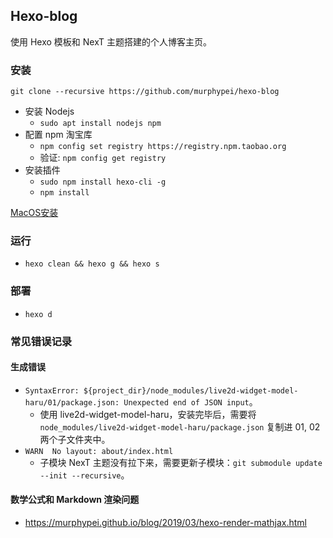 ## Hexo-blog

使用 Hexo 模板和 NexT 主题搭建的个人博客主页。

### 安装

`git clone --recursive https://github.com/murphypei/hexo-blog` 

* 安装 Nodejs
    * `sudo apt install nodejs npm`
* 配置 npm 淘宝库
    * `npm config set registry https://registry.npm.taobao.org`
    * 验证: `npm config get registry`
* 安装插件
    * `sudo npm install hexo-cli -g`
    * `npm install`

[MacOS安装](https://medium.com/@chri100pher/start-blog-with-hexo-beff1399ec74)

### 运行

* `hexo clean && hexo g && hexo s`

### 部署

* `hexo d`

### 常见错误记录

#### 生成错误

* `SyntaxError: ${project_dir}/node_modules/live2d-widget-model-haru/01/package.json: Unexpected end of JSON input`。
    * 使用 live2d-widget-model-haru，安装完毕后，需要将 `node_modules/live2d-widget-model-haru/package.json` 复制进 01, 02 两个子文件夹中。
* `WARN  No layout: about/index.html`
    * 子模块 NexT 主题没有拉下来，需要更新子模块：`git submodule update --init --recursive`。

#### 数学公式和 Markdown 渲染问题

* https://murphypei.github.io/blog/2019/03/hexo-render-mathjax.html
